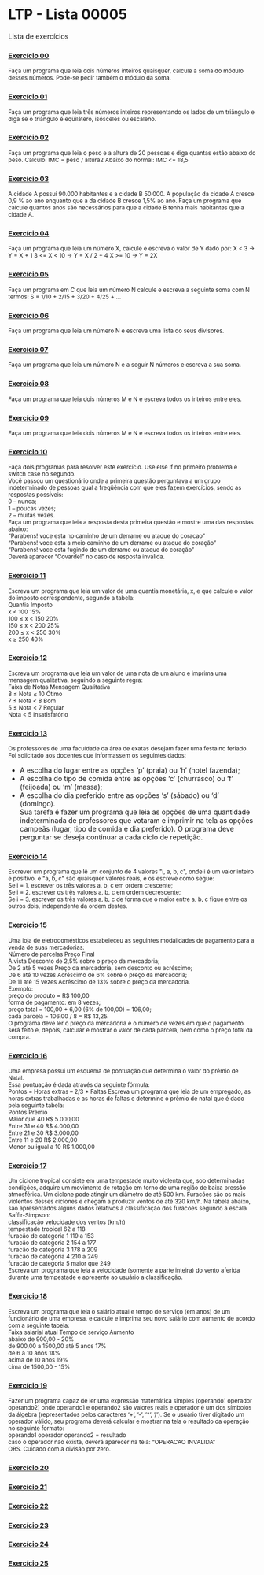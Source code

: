 # LTP - Lista 00005
Lista de exercícios

### <sub>[Exercício 00](https://github.com/albertocerqueira/logica-tecnica-programacao/blob/master/src/br/com/logica/tecnicas/programacao/exercicios00005/Exercicicio00.java "Exercício 00")<sub>
<sub>Faça um programa que leia dois números inteiros quaisquer, calcule a soma do módulo desses números. Pode-se pedir também o módulo da soma.</sub>

### <sub>[Exercício 01](https://github.com/albertocerqueira/logica-tecnica-programacao/blob/master/src/br/com/logica/tecnicas/programacao/exercicios00005/Exercicicio01.java "Exercício 01")<sub>  
<sub>Faça um programa que leia três números inteiros representando os lados de um triângulo e diga se o triângulo é eqüilátero, isósceles ou escaleno.</sub>  
	 
### <sub>[Exercício 02](https://github.com/albertocerqueira/logica-tecnica-programacao/blob/master/src/br/com/logica/tecnicas/programacao/exercicios00005/Exercicicio02.java "Exercício 02")<sub>  
<sub>Faça um programa que leia o peso e a altura de 20 pessoas e diga quantas estão abaixo do peso. 
Calculo: IMC = peso / altura2
Abaixo do normal: IMC <= 18,5</sub>  
	 
### <sub>[Exercício 03](https://github.com/albertocerqueira/logica-tecnica-programacao/blob/master/src/br/com/logica/tecnicas/programacao/exercicios00005/Exercicicio03.java "Exercício 03")<sub>
<sub>A cidade A possui 90.000 habitantes e a cidade B 50.000. A população da cidade A cresce 0,9 % ao ano enquanto que a da cidade B cresce 1,5% ao ano. Faça um programa que calcule quantos anos são necessários para que a cidade B tenha mais habitantes que a cidade A.</sub>  
	 
### <sub>[Exercício 04](https://github.com/albertocerqueira/logica-tecnica-programacao/blob/master/src/br/com/logica/tecnicas/programacao/exercicios00005/Exercicicio04.java "Exercício 04")<sub>
<sub>Faça um programa que leia um número X, calcule e escreva o valor de Y dado por:
X < 3 -> Y = X + 1
3 <= X < 10 -> Y = X / 2 + 4
X >= 10 -> Y = 2X</sub>  
	 
### <sub>[Exercício 05](https://github.com/albertocerqueira/logica-tecnica-programacao/blob/master/src/br/com/logica/tecnicas/programacao/exercicios00005/Exercicicio05.java "Exercício 05")<sub>
<sub>Faça um programa em C que leia um número N calcule e escreva a seguinte soma com N termos: S = 1/10 + 2/15 + 3/20 + 4/25 + ...</sub>  

### <sub>[Exercício 06](https://github.com/albertocerqueira/logica-tecnica-programacao/blob/master/src/br/com/logica/tecnicas/programacao/exercicios00005/Exercicicio06.java "Exercício 06")<sub>
<sub>Faça um programa que leia um número N e escreva uma lista do seus divisores.</sub>  

### <sub>[Exercício 07](https://github.com/albertocerqueira/logica-tecnica-programacao/blob/master/src/br/com/logica/tecnicas/programacao/exercicios00005/Exercicicio07.java "Exercício 07")<sub>
<sub>Faça um programa que leia um número N e a seguir N números e escreva a sua soma.</sub>    

### <sub>[Exercício 08](https://github.com/albertocerqueira/logica-tecnica-programacao/blob/master/src/br/com/logica/tecnicas/programacao/exercicios00005/Exercicicio08.java "Exercício 08")<sub>
<sub>Faça um programa que leia dois números M e N e escreva todos os inteiros entre eles.</sub>  

### <sub>[Exercício 09](https://github.com/albertocerqueira/logica-tecnica-programacao/blob/master/src/br/com/logica/tecnicas/programacao/exercicios00005/Exercicicio09.java "Exercício 09")<sub>
<sub>Faça um programa que leia dois números M e N e escreva todos os inteiros entre eles.</sub>  

### <sub>[Exercício 10](https://github.com/albertocerqueira/logica-tecnica-programacao/blob/master/src/br/com/logica/tecnicas/programacao/exercicios00005/Exercicicio10.java "Exercício 10")<sub>
<sub>Faça dois programas para resolver este exercício. Use else if no primeiro problema e switch case no segundo.  
Você passou um questionário onde a primeira questão perguntava a um grupo indeterminado de pessoas qual a freqüência com que eles fazem exercícios, sendo as respostas possíveis:  
0 – nunca;  
1 – poucas vezes;  
2 – muitas vezes.  
Faça um programa que leia a resposta desta primeira questão e mostre uma das respostas abaixo:  
“Parabens! voce esta no caminho de um derrame ou ataque do coracao”  
“Parabens! voce esta a meio caminho de um derrame ou ataque do coração”  
“Parabens! voce esta fugindo de um derrame ou ataque do coração”  
Deverá aparecer “Covarde!” no caso de resposta inválida.</sub>

### <sub>[Exercício 11](https://github.com/albertocerqueira/logica-tecnica-programacao/blob/master/src/br/com/logica/tecnicas/programacao/exercicios00005/Exercicicio11.java "Exercício 11")<sub>
<sub>Escreva um programa que leia um valor de uma quantia monetária, x, e que calcule o valor do imposto correspondente, segundo a tabela:  
Quantia			Imposto  
x < 100			15%  
100 ≤ x < 150	20%  
150 ≤ x < 200	25%  
200 ≤ x < 250	30%  
x ≥ 250			40%</sub>

### <sub>[Exercício 12](https://github.com/albertocerqueira/logica-tecnica-programacao/blob/master/src/br/com/logica/tecnicas/programacao/exercicios00005/Exercicicio12.java "Exercício 12")<sub>
<sub>Escreva um programa que leia um valor de uma nota de um aluno e imprima uma mensagem qualitativa, seguindo a seguinte regra:  
Faixa de Notas	Mensagem Qualitativa  
8 ≤ Nota ≤ 10	Ótimo  
7 ≤ Nota < 8	Bom  
5 ≤ Nota < 7	Regular  
Nota < 5		Insatisfatório</sub>

### <sub>[Exercício 13](https://github.com/albertocerqueira/logica-tecnica-programacao/blob/master/src/br/com/logica/tecnicas/programacao/exercicios00005/Exercicicio13.java "Exercício 13")<sub>
<sub>Os professores de uma faculdade da área de exatas desejam fazer uma festa no feriado. Foi solicitado aos docentes que informassem os seguintes dados:  
- A escolha do lugar entre as opções ‘p’ (praia) ou ‘h’ (hotel fazenda);  
- A escolha do tipo de comida entre as opções ‘c’ (churrasco) ou ‘f’ (feijoada) ou ‘m’ (massa);  
- A escolha do dia preferido entre as opções ‘s’ (sábado) ou ‘d’ (domingo).  
Sua tarefa é fazer um programa que leia as opções de uma quantidade indeterminada de professores que votaram e imprimir na tela as opções campeãs (lugar, tipo de comida e dia preferido). O programa deve perguntar se deseja continuar a cada ciclo de repetição.</sub>

### <sub>[Exercício 14](https://github.com/albertocerqueira/logica-tecnica-programacao/blob/master/src/br/com/logica/tecnicas/programacao/exercicios00005/Exercicicio14.java "Exercício 14")<sub>
<sub>Escrever um programa que lê um conjunto de 4 valores "i, a, b, c", onde i é um valor inteiro e positivo, e "a, b, c" são quaisquer valores reais, e os escreve como segue:  
Se i = 1, escrever os três valores a, b, c em ordem crescente;  
Se i = 2, escrever os três valores a, b, c em ordem decrescente;  
Se i = 3, escrever os três valores a, b, c de forma que o maior entre a, b, c fique entre os outros dois, independente da ordem destes.</sub>

### <sub>[Exercício 15](https://github.com/albertocerqueira/logica-tecnica-programacao/blob/master/src/br/com/logica/tecnicas/programacao/exercicios00005/Exercicicio15.java "Exercício 15")<sub>
<sub>Uma loja de eletrodomésticos estabeleceu as seguintes modalidades de pagamento para a venda de suas mercadorias:  
Número de parcelas	Preço Final  
À vista				Desconto de 2,5% sobre o preço da mercadoria;  
De 2 até 5 vezes	Preço da mercadoria, sem desconto ou acréscimo;  
De 6 até 10 vezes	Acréscimo de 6% sobre o preço da mercadoria;  
De 11 até 15 vezes	Acréscimo de 13% sobre o preço da mercadoria.  
Exemplo:  
preço do produto = R$ 100,00  
forma de pagamento: em 8 vezes;  
preço total = 100,00 + 6,00 (6% de 100,00) = 106,00;  
cada parcela = 106,00 / 8 = R$ 13,25.  
O programa deve ler o preço da mercadoria e o número de vezes em que o pagamento será feito e, depois, calcular e mostrar o valor de cada parcela, bem como o preço total da compra.</sub>

### <sub>[Exercício 16](https://github.com/albertocerqueira/logica-tecnica-programacao/blob/master/src/br/com/logica/tecnicas/programacao/exercicios00005/Exercicicio16.java "Exercício 16")<sub>
<sub>Uma empresa possui um esquema de pontuação que determina o valor do prêmio de Natal.  
Essa pontuação é dada através da seguinte fórmula:  
Pontos = Horas extras – 2/3 * Faltas
Escreva um programa que leia de um empregado, as horas extras trabalhadas e as horas de faltas e determine o prêmio de natal que é dado pela seguinte tabela:  
Pontos					Prêmio  
Maior que 40			R$ 5.000,00  
Entre 31 e 40			R$ 4.000,00  
Entre 21 e 30			R$ 3.000,00  
Entre 11 e 20			R$ 2.000,00  
Menor ou igual a 10		R$ 1.000,00</sub>

### <sub>[Exercício 17](https://github.com/albertocerqueira/logica-tecnica-programacao/blob/master/src/br/com/logica/tecnicas/programacao/exercicios00005/Exercicicio17.java "Exercício 17")<sub>
<sub>Um ciclone tropical consiste em uma tempestade muito violenta que, sob determinadas condições, adquire um movimento de rotação em torno de uma região de baixa pressão atmosférica. Um ciclone pode atingir um diâmetro de até 500 km. Furacões são os mais violentos desses ciclones e chegam a produzir ventos de até 320 km/h. Na tabela abaixo, são apresentados alguns dados relativos à classificação dos furacões segundo a escala Saffir-Simpson:  
 classificação				velocidade dos ventos (km/h)  
tempestade tropical			62 a 118  
furacão de categoria 1		119 a 153  
furacão de categoria 2		154 a 177  
furacão de categoria 3		178 a 209  
furacão de categoria 4		210 a 249  
furacão de categoria 5		maior que 249  
Escreva um programa que leia a velocidade (somente a parte inteira) do vento aferida durante uma tempestade e apresente ao usuário a classificação.</sub>

### <sub>[Exercício 18](https://github.com/albertocerqueira/logica-tecnica-programacao/blob/master/src/br/com/logica/tecnicas/programacao/exercicios00005/Exercicicio18.java "Exercício 18")<sub>
<sub>Escreva um programa que leia o salário atual e tempo de serviço (em anos) de um funcionário de uma empresa, e calcule e imprima seu novo salário com aumento de acordo com a seguinte tabela:  
Faixa salarial atual		Tempo de serviço	Aumento  
abaixo de 900,00			-					20%  
de 900,00 a 1500,00			até 5 anos			17%  
							de 6 a 10 anos		18%  
							acima de 10 anos	19%  
cima de 1500,00				-					15%</sub>

### <sub>[Exercício 19](https://github.com/albertocerqueira/logica-tecnica-programacao/blob/master/src/br/com/logica/tecnicas/programacao/exercicios00005/Exercicicio19.java "Exercício 19")<sub>
<sub>Fazer um programa capaz de ler uma expressão matemática simples (operando1 operador operando2) onde operando1 e operando2 são valores reais e operador é um dos símbolos da álgebra (representados pelos caracteres ‘+’, ’-’, ’*’, ’/’). Se o usuário tiver digitado um operador válido, seu programa deverá calcular e mostrar na tela o resultado da operação no seguinte formato:  
operando1 operador operando2 = resultado  
caso o operador não exista, deverá aparecer na tela: “OPERACAO INVALIDA”  
OBS. Cuidado com a divisão por zero.</sub>

### <sub>[Exercício 20](https://github.com/albertocerqueira/logica-tecnica-programacao/blob/master/src/br/com/logica/tecnicas/programacao/exercicios00005/Exercicicio20.java "Exercício 20")<sub>
<sub></sub>

### <sub>[Exercício 21](https://github.com/albertocerqueira/logica-tecnica-programacao/blob/master/src/br/com/logica/tecnicas/programacao/exercicios00005/Exercicicio21.java "Exercício 21")<sub>
<sub></sub>

### <sub>[Exercício 22](https://github.com/albertocerqueira/logica-tecnica-programacao/blob/master/src/br/com/logica/tecnicas/programacao/exercicios00005/Exercicicio22.java "Exercício 22")<sub>
<sub></sub>

### <sub>[Exercício 23](https://github.com/albertocerqueira/logica-tecnica-programacao/blob/master/src/br/com/logica/tecnicas/programacao/exercicios00005/Exercicicio23.java "Exercício 23")<sub>
<sub></sub>

### <sub>[Exercício 24](https://github.com/albertocerqueira/logica-tecnica-programacao/blob/master/src/br/com/logica/tecnicas/programacao/exercicios00005/Exercicicio24.java "Exercício 24")<sub>
<sub></sub>

### <sub>[Exercício 25](https://github.com/albertocerqueira/logica-tecnica-programacao/blob/master/src/br/com/logica/tecnicas/programacao/exercicios00005/Exercicicio25.java "Exercício 25")<sub>
<sub></sub>
